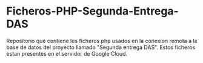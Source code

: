 # Ficheros-PHP-Segunda-Entrega-DAS

Repositorio que contiene los ficheros php usados en la conexion remota a la base de datos del proyecto llamado "Segunda entrega DAS".
Estos ficheros estan presentes en el servidor de Google Cloud.
